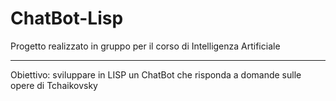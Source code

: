 # ChatBot-Lisp
Progetto realizzato in gruppo per il corso di Intelligenza Artificiale

---

Obiettivo: sviluppare in LISP un ChatBot che risponda a domande sulle opere di Tchaikovsky
